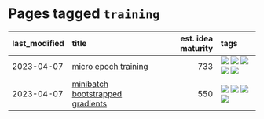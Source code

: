 # Pages tagged `training`

|last_modified|title|est. idea maturity|tags
|:---|:---|---:|:---|
|2023-04-07|[micro epoch training](../micro-epoch.md)|733|[![](https://img.shields.io/badge/tag-augmentation-ea1833)](../tags/augmentation.md) [![](https://img.shields.io/badge/tag-dataset-f53bfe)](../tags/dataset.md) [![](https://img.shields.io/badge/tag-heuristics-f14da)](../tags/heuristics.md) [![](https://img.shields.io/badge/tag-tooling-e5fa6f)](../tags/tooling.md) [![](https://img.shields.io/badge/tag-training-fecb83)](../tags/training.md)|
|2023-04-07|[minibatch bootstrapped gradients](../minibatch-bootstrapped-gradients.md)|550|[![](https://img.shields.io/badge/tag-experimental-c02c21)](../tags/experimental.md) [![](https://img.shields.io/badge/tag-optimization-e7673c)](../tags/optimization.md) [![](https://img.shields.io/badge/tag-training-fecb83)](../tags/training.md) [![](https://img.shields.io/badge/tag-wip-ab4f55)](../tags/wip.md)|